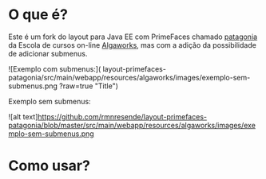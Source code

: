 # O que é?

Este é um fork do layout para Java EE com PrimeFaces chamado <a href="https://github.com/algaworks/layout-primefaces-patagonia"> patagonia</a> da Escola de cursos on-line <a href="http://www.algaworks.com">Algaworks</a>, mas com a adição da possibilidade de adicionar submenus.

 

![Exemplo com submenus:]( layout-primefaces-patagonia/src/main/webapp/resources/algaworks/images/exemplo-sem-submenus.png ?raw=true "Title")  

Exemplo sem submenus:  

![alt text]https://github.com/rmnresende/layout-primefaces-patagonia/blob/master/src/main/webapp/resources/algaworks/images/exemplo-sem-submenus.png   

# Como usar?







